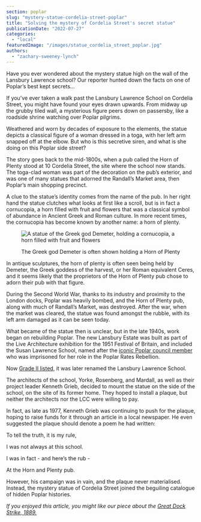 ```yaml
---
section: poplar
slug: "mystery-statue-cordelia-street-poplar"
title: "Solving the mystery of Cordelia Street's secret statue"
publicationDate: "2022-07-27"
categories: 
  - "local"
featuredImage: "/images/statue_cordelia_street_poplar.jpg"
authors: 
  - "zachary-sweeney-lynch"
---
```


Have you ever wondered about the mystery statue high on the wall of the Lansbury Lawrence school? Our reporter hunted down the facts on one of Poplar’s best kept secrets…

If you’ve ever taken a walk past the Lansbury Lawrence School on Cordelia Street, you might have found your eyes drawn upwards. From midway up the grubby tiled wall, a mysterious figure peers down on passersby, like a roadside shrine watching over Poplar pilgrims.

Weathered and worn by decades of exposure to the elements, the statue depicts a classical figure of a woman dressed in a toga, with her left arm snapped off at the elbow. But who is this secretive siren, and what is she doing on this Poplar side street?

The story goes back to the mid-1800s, when a pub called the Horn of Plenty stood at 10 Cordelia Street, the site where the school now stands. The toga-clad woman was part of the decoration on the pub’s exterior, and was one of many statues that adorned the Randall’s Market area, then Poplar’s main shopping precinct.

A clue to the statue’s identity comes from the name of the pub. In her right hand the statue clutches what looks at first like a scroll, but is in fact a cornucopia, a horn filled with fruit and flowers that was a classical symbol of abundance in Ancient Greek and Roman culture. In more recent times, the cornucopia has become known by another name: a horn of plenty.

<figure>

![A statue of the Greek god Demeter, holding a cornucopia, a horn filled with fruit and flowers](/images/statue_demeter_greek_god_cornucopia.jpeg)

<figcaption>

The Greek god Demeter is often shown holding a Horn of Plenty

</figcaption>

</figure>

In antique sculptures, the horn of plenty is often seen being held by Demeter, the Greek goddess of the harvest, or her Roman equivalent Ceres, and it seems likely that the proprietors of the Horn of Plenty pub chose to adorn their pub with that figure.

During the Second World War, thanks to its industry and proximity to the London docks, Poplar was heavily bombed, and the Horn of Plenty pub, along with much of Randall’s Market, was destroyed. After the war, when the market was cleared, the statue was found amongst the rubble, with its left arm damaged as it can be seen today.

What became of the statue then is unclear, but in the late 1940s, work began on rebuilding Poplar. The new Lansbury Estate was built as part of the Live Architecture exhibition for the 1951 Festival of Britain, and included the Susan Lawrence School, named after the [iconic Poplar council member](https://en.wikipedia.org/wiki/Susan_Lawrence) who was imprisoned for her role in the Poplar Rates Rebellion.

Now [Grade II listed](https://historicengland.org.uk/listing/the-list/list-entry/1376748), it was later renamed the Lansbury Lawrence School. 

The architects of the school, Yorke, Rosenberg, and Mardall, as well as their project leader Kenneth Grieb, decided to mount the statue on the side of the school, on the site of its former home. They hoped to install a plaque, but neither the architects nor the LCC were willing to pay.

In fact, as late as 1977, Kenneth Grieb was continuing to push for the plaque, hoping to raise funds for it through an article in a local newspaper. He even suggested the plaque should denote a poem he had written: 

To tell the truth, it is my rule,

I was not always at this school.

I was in fact - and here’s the rub -

At the Horn and Plenty pub.

However, his campaign was in vain, and the plaque never materialised. Instead, the mystery statue of Cordelia Street joined the beguiling catalogue of hidden Poplar histories.

_If you enjoyed this article, you might like our piece about the [Great Dock Strike, 1889.](https://poplarlondon.co.uk/great-dock-strike-london/)_
